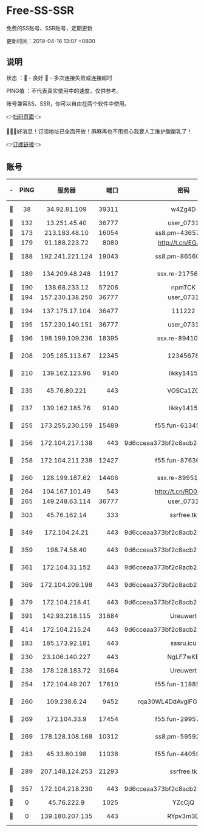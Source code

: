 # Free-SS-SSR

免费的SS账号、SSR账号，定期更新

更新时间：2019-04-16 13:07 +0800

## 说明

状态     ：🙂 - 良好 🙁 - 多次连接失败或连接超时

PING值   ：不代表真实使用中的速度，仅供参考。

账号兼容SS、SSR，你可以自由在两个软件中使用。

👉[扫码页面](https://liesauer.github.io/Free-SS-SSR/)👈

🎉🎉🎉好消息！订阅地址已全面开放！麻麻再也不用担心我要人工维护酸酸乳了！

👉[订阅链接](https://www.liesauer.net/yogurt/subscribe?ACCESS_TOKEN=DAYxR3mMaZAsaqUb)👈

## 账号

|-|PING|服务器|端口|密码|加密方式|区域|
|:----:|:----:|:-----:|-----:|:----:|:----:|:----:|
|🙂|38|34.92.81.109|39311|w4Zg4D|chacha20-ietf|US|
|🙂|132|13.251.45.40|36777|user_0731|chacha20|SG|
|🙂|173|213.183.48.10|16054|ss8.pm-43657260|rc4-md5|RU|
|🙂|179|91.188.223.72|8080|http://t.cn/EGJIyrl|rc4-md5|RU|
|🙂|188|192.241.221.124|19043|ss8.pm-86560127|aes-256-cfb|US|
|🙂|189|134.209.48.248|11917|ssx.re-21756118|aes-256-cfb|US|
|🙂|190|138.68.233.12|57206|npmTCK|rc4-md5|US|
|🙂|194|157.230.138.250|36777|user_0731|chacha20|US|
|🙂|194|137.175.17.104|36477|111222|aes-256-cfb|US|
|🙂|195|157.230.140.151|36777|user_0731|chacha20|US|
|🙂|196|198.199.109.236|18395|ssx.re-89410087|aes-256-cfb|US|
|🙂|208|205.185.113.67|12345|12345678|aes-256-cfb|US|
|🙂|210|139.162.123.96|9140|likky1415|aes-256-cfb|JP|
|🙂|235|45.76.80.221|443|VOSCa1ZG|aes-256-cfb|DE|
|🙂|237|139.162.185.76|9140|likky1415|aes-256-cfb|DE|
|🙂|255|173.255.230.159|15489|f55.fun-61345376|aes-256-cfb|US|
|🙂|256|172.104.217.138|443|9d6cceaa373bf2c8acb22e60b6a58be6|aes-256-cfb|US|
|🙂|258|172.104.211.238|12427|f55.fun-87636938|aes-256-cfb|US|
|🙂|260|128.199.187.62|14406|ssx.re-89951404|aes-256-cfb|SG|
|🙂|264|104.167.101.49|543|http://t.cn/RD0D7sx|rc4-md5|CA|
|🙂|265|149.248.63.114|36777|user_0731|chacha20|CA|
|🙂|303|45.76.162.14|333|ssrfree.tk|aes-256-cfb|SG|
|🙂|349|172.104.24.21|443|9d6cceaa373bf2c8acb22e60b6a58be6|aes-256-cfb|US|
|🙂|359|198.74.58.40|443|9d6cceaa373bf2c8acb22e60b6a58be6|aes-256-cfb|US|
|🙂|361|172.104.31.152|443|9d6cceaa373bf2c8acb22e60b6a58be6|aes-256-cfb|US|
|🙂|369|172.104.209.198|443|9d6cceaa373bf2c8acb22e60b6a58be6|aes-256-cfb|US|
|🙂|379|172.104.218.41|443|9d6cceaa373bf2c8acb22e60b6a58be6|aes-256-cfb|US|
|🙂|391|142.93.218.115|31684|Ureuwert|chacha20|IN|
|🙂|414|172.104.215.24|443|9d6cceaa373bf2c8acb22e60b6a58be6|aes-256-cfb|US|
|🙂|183|185.173.92.181|443|sssru.icu|rc4-md5|RU|
|🙂|230|23.106.140.227|443|NgLF7wKB|aes-256-cfb|US|
|🙂|238|178.128.183.72|31684|Ureuwert|chacha20|US|
|🙂|254|172.104.49.207|17610|f55.fun-11885024|aes-256-cfb|SG|
|🙂|260|109.238.6.24|9452|rqa30WL4DdAvgIFG6Fs3znzTa|aes-256-cfb|FR|
|🙂|269|172.104.33.9|17454|f55.fun-29957953|aes-256-cfb|SG|
|🙂|269|178.128.108.168|10312|ss8.pm-59592521|aes-256-cfb|SG|
|🙂|283|45.33.80.198|11038|f55.fun-44059401|aes-256-cfb|US|
|🙂|289|207.148.124.253|21293|ssrfree.tk|aes-256-cfb|SG|
|🙂|357|172.104.218.230|443|9d6cceaa373bf2c8acb22e60b6a58be6|aes-256-cfb|US|
|🙁|0|45.76.222.9|1025|YZcCjQ|rc4-md5|JP|
|🙁|0|139.180.207.135|443|RYpv3m3D|aes-256-cfb|JP|

